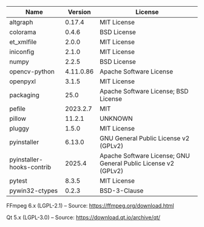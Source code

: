 | Name                      | Version   | License                                                        |
|---------------------------|-----------|----------------------------------------------------------------|
| altgraph                  | 0.17.4    | MIT License                                                    |
| colorama                  | 0.4.6     | BSD License                                                    |
| et_xmlfile                | 2.0.0     | MIT License                                                    |
| iniconfig                 | 2.1.0     | MIT License                                                    |
| numpy                     | 2.2.5     | BSD License                                                    |
| opencv-python             | 4.11.0.86 | Apache Software License                                        |
| openpyxl                  | 3.1.5     | MIT License                                                    |
| packaging                 | 25.0      | Apache Software License; BSD License                           |
| pefile                    | 2023.2.7  | MIT                                                            |
| pillow                    | 11.2.1    | UNKNOWN                                                        |
| pluggy                    | 1.5.0     | MIT License                                                    |
| pyinstaller               | 6.13.0    | GNU General Public License v2 (GPLv2)                          |
| pyinstaller-hooks-contrib | 2025.4    | Apache Software License; GNU General Public License v2 (GPLv2) |
| pytest                    | 8.3.5     | MIT License                                                    |
| pywin32-ctypes            | 0.2.3     | BSD-3-Clause                                                   |

FFmpeg 6.x (LGPL-2.1) – Source: https://ffmpeg.org/download.html

Qt 5.x (LGPL-3.0) – Source: https://download.qt.io/archive/qt/
